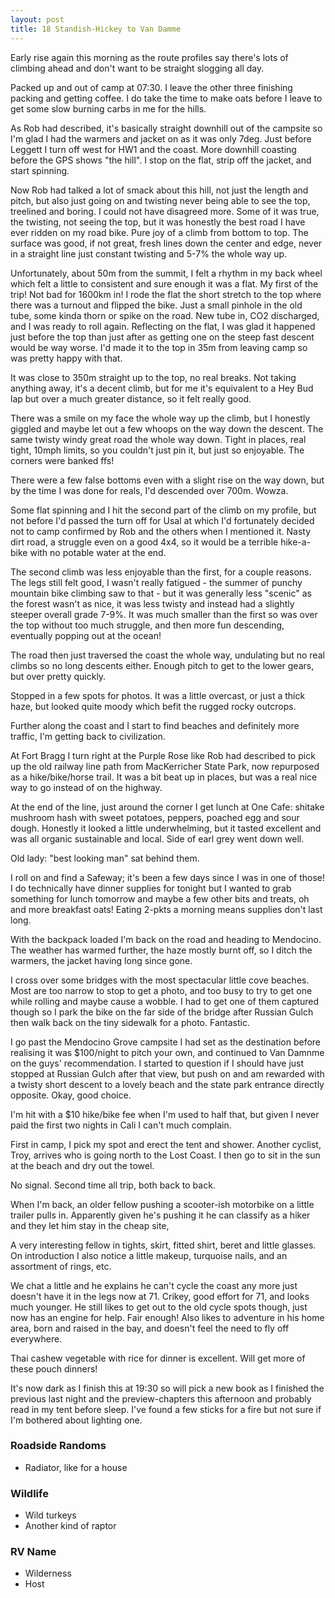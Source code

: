 ```yaml
---
layout: post
title: 18 Standish-Hickey to Van Damme
---
```



Early rise again this morning as the route profiles say there's lots of climbing ahead and don't want to be straight slogging all day.

Packed up and out of camp at 07:30. I leave the other three finishing packing and getting coffee. I do take the time to make oats before I leave to get some slow burning carbs in me for the hills.

As Rob had described, it's basically straight downhill out of the campsite so I'm glad I had the warmers and jacket on as it was only 7deg. Just before Leggett I turn off west for HW1 and the coast. More downhill coasting before the GPS shows "the hill". I stop on the flat, strip off the jacket, and start spinning.

Now Rob had talked a lot of smack about this hill, not just the length and pitch, but also just going on and twisting never being able to see the top, treelined and boring. I could not have disagreed more. Some of it was true, the twisting, not seeing the top, but it was honestly the best road I have ever ridden on my road bike. Pure joy of a climb from bottom to top. The surface was good, if not great, fresh lines down the center and edge, never in a straight line just constant twisting and 5-7% the whole way up.

Unfortunately, about 50m from the summit, I felt a rhythm in my back wheel which felt a little to consistent and sure enough it was a flat. My first of the trip! Not bad for 1600km in! I rode the flat the short stretch to the top where there was a turnout and flipped the bike. Just a small pinhole in the old tube, some kinda thorn or spike on the road. New tube in, CO2 discharged, and I was ready to roll again. Reflecting on the flat, I was glad it happened just before the top than just after as getting one on the steep fast descent would be way worse. I'd made it to the top in 35m from leaving camp so was pretty happy with that.

It was close to 350m straight up to the top, no real breaks. Not taking anything away, it's a decent climb, but for me it's equivalent to a Hey Bud lap but over a much greater distance, so it felt really good.

There was a smile on my face the whole way up the climb, but I honestly giggled and maybe let out a few whoops on the way down the descent. The same twisty windy great road the whole way down. Tight in places, real tight, 10mph limits, so you couldn't just pin it, but just so enjoyable. The corners were banked ffs!

There were a few false bottoms even with a slight rise on the way down, but by the time I was done for reals, I'd descended over 700m. Wowza.

Some flat spinning and I hit the second part of the climb on my profile, but not before I'd passed the turn off for Usal at which I'd fortunately decided not to camp confirmed by Rob and the others when I mentioned it. Nasty dirt road, a struggle even on a good 4x4, so it would be a terrible hike-a-bike with no potable water at the end.

The second climb was less enjoyable than the first, for a couple reasons. The legs still felt good, I wasn't really fatigued - the summer of punchy mountain bike climbing saw to that - but it was generally less "scenic" as the forest wasn't as nice, it was less twisty and instead had a slightly steeper overall grade 7-9%. It was much smaller than the first so was over the top without too much struggle, and then more fun descending, eventually popping out at the ocean!

The road then just traversed the coast the whole way, undulating but no real climbs so no long descents either. Enough pitch to get to the lower gears, but over pretty quickly.

Stopped in a few spots for photos. It was a little overcast, or just a thick haze, but looked quite moody which befit the rugged rocky outcrops.

Further along the coast and I start to find beaches and definitely more traffic, I'm getting back to civilization.

At Fort Bragg I turn right at the Purple Rose like Rob had described to pick up the old railway line path from MacKerricher State Park, now repurposed as a hike/bike/horse trail. It was a bit beat up in places, but was a real nice way to go instead of on the highway.

At the end of the line, just around the corner I get lunch at One Cafe: shitake mushroom hash with sweet potatoes, peppers, poached egg and sour dough. Honestly it looked a little underwhelming, but it tasted excellent and was all organic sustainable and local. Side of earl grey went down well.

Old lady: "best looking man" sat behind them. 

I roll on and find a Safeway; it's been a few days since I was in one of those! I do technically have dinner supplies for tonight but I wanted to grab something for lunch tomorrow and maybe a few other bits and treats, oh and more breakfast oats! Eating 2-pkts a morning means supplies don't last long.

With the backpack loaded I'm back on the road and heading to Mendocino. The weather has warmed further, the haze mostly burnt off, so I ditch the warmers, the jacket having long since gone.

I cross over some bridges with the most spectacular little cove beaches. Most are too narrow to stop to get a photo, and too busy to try to get one while rolling and maybe cause a wobble. I had to get one of them captured though so I park the bike on the far side of the bridge after Russian Gulch then walk back on the tiny sidewalk for a photo. Fantastic.

I go past the Mendocino Grove campsite I had set as the destination before realising it was $100/night to pitch your own, and continued to Van Damnme on the guys' recommendation. I started to question if I should have just stopped at Russian Gulch after that view, but push on and am rewarded with a twisty short descent to a lovely beach and the state park entrance directly opposite. Okay, good choice.

I'm hit with a $10 hike/bike fee when I'm used to half that, but given I never paid the first two nights in Cali I can't much complain.

First in camp, I pick my spot and erect the tent and shower. Another cyclist, Troy, arrives who is going north to the Lost Coast. I then go to sit in the sun at the beach and dry out the towel.

No signal. Second time all trip, both back to back. 

When I'm back, an older fellow pushing a scooter-ish motorbike on a little trailer pulls in. Apparently given he's pushing it he can classify as a hiker and they let him stay in the cheap site,

A very interesting fellow in tights, skirt, fitted shirt, beret and little glasses. On introduction I also notice a little makeup, turquoise nails, and an assortment of rings, etc.

We chat a little and he explains he can't cycle the coast any more just doesn't have it in the legs now at 71. Crikey, good effort for 71, and looks much younger. He still likes to get out to the old cycle spots though, just now has an engine for help. Fair enough! Also likes to adventure in his home area, born and raised in the bay, and doesn't feel the need to fly off everywhere.

Thai cashew vegetable with rice for dinner is excellent. Will get more of these pouch dinners!

It's now dark as I finish this at 19:30 so will pick a new book as I finished the previous last night and the preview-chapters this afternoon and probably read in my tent before sleep. I've found a few sticks for a fire but not sure if I'm bothered about lighting one. 



### Roadside Randoms

- Radiator, like for a house

### Wildlife

- Wild turkeys
- Another kind of raptor

### RV Name

- Wilderness
- Host